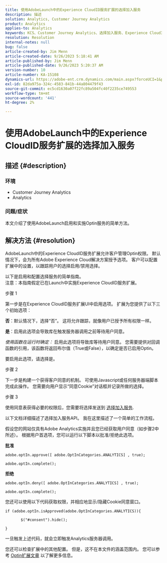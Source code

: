 ```yaml
---
title: 使用AdobeLaunch中的Experience CloudID服务扩展的选择加入服务
description: 描述
solution: Analytics, Customer Journey Analytics
product: Analytics
applies-to: Analytics
keywords: KCS、Customer Journey Analytics、选择加入服务、Experience CloudID服务扩展、AdobeLaunch、Adobe Analytics
resolution: Resolution
internal-notes: null
bug: false
article-created-by: Jim Menn
article-created-date: 9/26/2023 5:18:41 AM
article-published-by: Jim Menn
article-published-date: 9/26/2023 5:20:37 AM
version-number: 10
article-number: KA-15108
dynamics-url: https://adobe-ent.crm.dynamics.com/main.aspx?forceUCI=1&pagetype=entityrecord&etn=knowledgearticle&id=244ef022-2c5c-ee11-be6f-6045bd006268
exl-id: 82da975a-324c-4583-841b-44a804479f43
source-git-commit: ec5cd1630a07f22fc89a504fc40f2235ce749553
workflow-type: tm+mt
source-wordcount: '441'
ht-degree: 2%

---
```


# 使用AdobeLaunch中的Experience CloudID服务扩展的选择加入服务

## 描述 {#description}


### 环境

- Customer Journey Analytics
- Analytics




### 问题/症状

本文介绍了使用AdobeLaunch启用和实施Optin服务的简单方法。


## 解决方法 {#resolution}


AdobeLaunch中的Experience CloudID服务扩展允许客户管理Optin权限。 默认情况下，会为所有Adobe Experience Cloud解决方案授予选项。 客户可以配置扩展中的设置，以跟踪用户的选择启用/禁用选择。

以下是启用和配置选择服务的简单指南。
<br>注意：本指南假定已在Launch中实施Experience CloudID服务扩展。<br>


步骤 1

第一步是在Experience CloudID服务扩展UI中启用选项。 扩展为您提供了以下三个初始选项：

<b>否</b>：默认情况下，选择“否”。 这将允许跟踪，就像用户已授予所有权限一样。

<b>是</b>：启用此选项会导致库在触发服务器调用之前等待用户同意。

*使用函数在运行时确定：* 启用此选项将导致库等待用户同意。 您需要提供对回调函数的引用，该函数将返回布尔值（True或False），以确定是否已启用Optin。

要启用此选项，请选择是。



步骤 2

下一步是构建一个获得客户同意的机制。 可使用Javascript或任何服务器端脚本完成此操作。 您需要向用户显示“同意Cookie”对话框并记录所做的选择。



步骤 3

使用同意表获得必要的权限后，您需要将选择发送到 [选择加入服务](https://experienceleague.adobe.com/docs/id-service/using/implementation/opt-in-service/launch.html).

以下文档详细描述了选择加入服务API。 我在这里描述了一个简单的工作流程。

假设您的网站仅具有Adobe Analytics实施并且您已经获取用户同意（如步骤2中所述）。 根据用户首选项，您可以运行以下脚本以批准/拒绝此选项。

<b>批准</b>


```
adobe.optIn.approve([ adobe.OptInCategories.ANALYTICS] , true);

adobe.optIn.complete();
```




<b>拒绝</b>


```
adobe.optIn.deny([ adobe.OptInCategories.ANALYTICS] , true);

adobe.optIn.complete();
```




您还可以使用以下代码获取权限，并相应地显示/隐藏Cookie同意窗口。


```
if (adobe.optIn.isApproved(adobe.OptInCategories.ANALYTICS)){

       $("#consent").hide();

}
```




一旦触发上述代码，就会立即触发Analytics服务器调用。

您还可以检查扩展中的其他配置。 但是，这不在本文件的涵盖范围内。 您可以参考 [Optin扩展文章](https://experienceleague.adobe.com/docs/id-service/using/implementation/opt-in-service/launch.html) 以了解更多信息。

